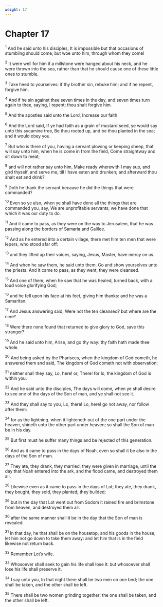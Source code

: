 ```yaml
---
weight: 17
---
```


# Chapter 17

<sup>1</sup> And he said unto his disciples, It is impossible but that occasions of stumbling should come; but woe unto him, through whom they come! 

<sup>2</sup> It were well for him if a millstone were hanged about his neck, and he were thrown into the sea, rather than that he should cause one of these little ones to stumble. 

<sup>3</sup> Take heed to yourselves: if thy brother sin, rebuke him; and if he repent, forgive him. 

<sup>4</sup> And if he sin against thee seven times in the day, and seven times turn again to thee, saying, I repent; thou shalt forgive him. 

<sup>5</sup> And the apostles said unto the Lord, Increase our faith. 

<sup>6</sup> And the Lord said, If ye had faith as a grain of mustard seed, ye would say unto this sycamine tree, Be thou rooted up, and be thou planted in the sea; and it would obey you. 

<sup>7</sup> But who is there of you, having a servant plowing or keeping sheep, that will say unto him, when he is come in from the field, Come straightway and sit down to meat; 

<sup>8</sup> and will not rather say unto him, Make ready wherewith I may sup, and gird thyself, and serve me, till I have eaten and drunken; and afterward thou shalt eat and drink? 

<sup>9</sup> Doth he thank the servant because he did the things that were commanded? 

<sup>10</sup> Even so ye also, when ye shall have done all the things that are commanded you, say, We are unprofitable servants; we have done that which it was our duty to do. 

<sup>11</sup> And it came to pass, as they were on the way to Jerusalem, that he was passing along the borders of Samaria and Galilee. 

<sup>12</sup> And as he entered into a certain village, there met him ten men that were lepers, who stood afar off: 

<sup>13</sup> and they lifted up their voices, saying, Jesus, Master, have mercy on us. 

<sup>14</sup> And when he saw them, he said unto them, Go and show yourselves unto the priests. And it came to pass, as they went, they were cleansed. 

<sup>15</sup> And one of them, when he saw that he was healed, turned back, with a loud voice glorifying God; 

<sup>16</sup> and he fell upon his face at his feet, giving him thanks: and he was a Samaritan. 

<sup>17</sup> And Jesus answering said, Were not the ten cleansed? but where are the nine? 

<sup>18</sup> Were there none found that returned to give glory to God, save this stranger? 

<sup>19</sup> And he said unto him, Arise, and go thy way: thy faith hath made thee whole. 

<sup>20</sup> And being asked by the Pharisees, when the kingdom of God cometh, he answered them and said, The kingdom of God cometh not with observation: 

<sup>21</sup> neither shall they say, Lo, here! or, There! for lo, the kingdom of God is within you. 

<sup>22</sup> And he said unto the disciples, The days will come, when ye shall desire to see one of the days of the Son of man, and ye shall not see it. 

<sup>23</sup> And they shall say to you, Lo, there! Lo, here! go not away, nor follow after them: 

<sup>24</sup> for as the lightning, when it lighteneth out of the one part under the heaven, shineth unto the other part under heaven; so shall the Son of man be in his day. 

<sup>25</sup> But first must he suffer many things and be rejected of this generation. 

<sup>26</sup> And as it came to pass in the days of Noah, even so shall it be also in the days of the Son of man. 

<sup>27</sup> They ate, they drank, they married, they were given in marriage, until the day that Noah entered into the ark, and the flood came, and destroyed them all. 

<sup>28</sup> Likewise even as it came to pass in the days of Lot; they ate, they drank, they bought, they sold, they planted, they builded; 

<sup>29</sup> but in the day that Lot went out from Sodom it rained fire and brimstone from heaven, and destroyed them all: 

<sup>30</sup> after the same manner shall it be in the day that the Son of man is revealed. 

<sup>31</sup> In that day, he that shall be on the housetop, and his goods in the house, let him not go down to take them away: and let him that is in the field likewise not return back. 

<sup>32</sup> Remember Lot’s wife. 

<sup>33</sup> Whosoever shall seek to gain his life shall lose it: but whosoever shall lose his life shall preserve it. 

<sup>34</sup> I say unto you, In that night there shall be two men on one bed; the one shall be taken, and the other shall be left. 

<sup>35</sup> There shall be two women grinding together; the one shall be taken, and the other shall be left. 


